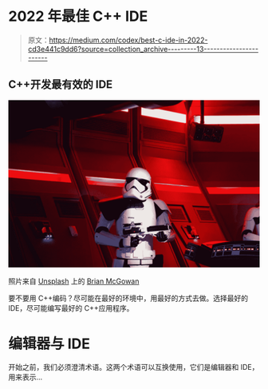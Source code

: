 # 2022 年最佳 C++ IDE

> 原文：<https://medium.com/codex/best-c-ide-in-2022-cd3e441c9dd6?source=collection_archive---------13----------------------->

## C++开发最有效的 IDE

![](img/5cf9a9da08136251b584dac858436c9d.png)

照片来自 [Unsplash](https://unsplash.com/s/photos/c-plus-plus) 上的 [Brian McGowan](https://unsplash.com/@sushioutlaw)

要不要用 C++编码？尽可能在最好的环境中，用最好的方式去做。选择最好的 IDE，尽可能编写最好的 C++应用程序。

# 编辑器与 IDE

开始之前，我们必须澄清术语。这两个术语可以互换使用，它们是编辑器和 IDE，用来表示…